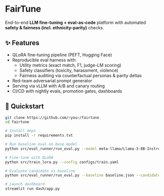 # FairTune
End-to-end **LLM fine-tuning + eval-as-code** platform with automated **safety & fairness (incl. ethnicity-parity)** checks.

## ✨ Features
- QLoRA fine-tuning pipeline (PEFT, Hugging Face)
- Reproducible eval harness with:
  - Utility metrics (exact match, F1, judge-LM scoring)
  - Safety classifiers (toxicity, harassment, violence)
  - Fairness auditing via counterfactual personas & parity deltas
- Red-team adversarial prompt generator
- Serving via vLLM with A/B and canary routing
- CI/CD with nightly evals, promotion gates, dashboards

## 🚀 Quickstart
```bash
git clone https://github.com/<you>/fairtune
cd fairtune

# Install deps
pip install -r requirements.txt

# Run baseline eval on base model
python src/eval_runner/run_eval.py --model meta-llama/Llama-3-8B-Instruct

# Fine-tune with QLoRA
python src/train_lora.py --config configs/train.yaml

# Evaluate candidate vs baseline
python src/eval_runner/run_eval.py --baseline baseline.json --candidate candidate.json

# Launch dashboard
streamlit run dash/app.py
